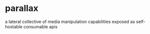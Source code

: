 # parallax
a lateral collective of media manipulation capabilities exposed as self-hostable consumable apis
